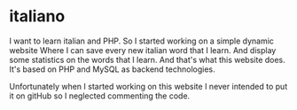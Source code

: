 # italiano
I want to learn italian and PHP. So I started working on a simple dynamic website Where I can save every new italian word that I learn. 
And display some statistics on the words that I learn. And that's what this website does.
It's based on PHP and MySQL as backend technologies.

Unfortunately when I started working on this website I never intended to put it on gitHub so I neglected commenting the code.
